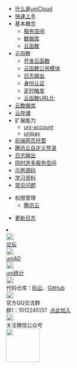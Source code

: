 * [什么是uniCloud](uniCloud/README.md)
* [快速上手](uniCloud/quickstart.md)
* 基本概念
  * [服务空间](uniCloud/concepts/space.md)
  * [数据库](uniCloud/concepts/database.md)
  * [云函数](uniCloud/concepts/cloudfunction.md)
* 云函数
  * [开发云函数](uniCloud/cf-functions.md)
  * [云函数公共模块](uniCloud/cf-common.md)
  * [日志输出](uniCloud/cf-logger.md)
  * [身份认证](uniCloud/cf-authentication.md)
  * [定时触发](uniCloud/trigger.md)
  * [云函数URL化](uniCloud/http.md)
* [云数据库](uniCloud/cf-database.md)
* [云存储](uniCloud/storage.md)
* 扩展能力
  * [uni-account](uniCloud/uni-account.md)
  * [unipay](uniCloud/unipay.md)
* [前端网页托管](uniCloud/hosting.md)
* [腾讯云自定义登录](uniCloud/authentication.md)
* [日志输出](uniCloud/cf-logger.md)
* [同时连多服务空间](uniCloud/init.md)
* [示例源码](uniCloud/resource.md)
* [学习资料](uniCloud/learning.md)
* [常见问题](uniCloud/faq.md)
<!--  * [云存储](uniCloud/cf-storage.md) -->
* 权限管理
  * [腾讯云](uniCloud/policy-tcb.md)
<!-- * [阿里云](uniCloud/policy-ali.md) -->
* [更新日志](uniCloud/release.md)
<li></li>
<div class="contact-box">
 <!-- <a href="//dcloud.io/ncp.html" target="_blank" class="contact-item" style="margin-top:5px;">
    <img style="margin:0;width:100%;" src="//img.cdn.aliyun.dcloud.net.cn/uni-app/uniCloud/xinguanlogo.png"/>
  </a> -->
  <a href="//ask.dcloud.net.cn/explore/" target="_blank" class="contact-item">
  	<img src="//img-cdn-qiniu.dcloud.net.cn/uniapp/doc/d@2x.png" width="20" height="20"/>
  	<div class="contact-smg">
  		<div>论坛</div>
  	</div>
  </a>
  <a href="https://uniad.dcloud.net.cn" target="_blank" class="contact-item">
    <img src="//img.cdn.aliyun.dcloud.net.cn/uni-app/uniad-520.png" width="20" height="20"/>
    <div class="contact-smg">
      <div>uniAD</div>
    </div>
  </a>
  <a href="https://tongji.dcloud.net.cn/" target="_blank" class="contact-item">
    <img src="//img-cdn-qiniu.dcloud.net.cn/uniapp/doc/uni-tongji-icon.png" width="20" height="20"/>
    <div class="contact-smg">
      <div>uni统计</div>
    </div>
  </a>
	<div class="contact-item">
		<img src="//img-cdn-qiniu.dcloud.net.cn/uniapp/doc/git-1.png" width="20" height="20"/>
		<div class="contact-smg">
			<div>
	      代码仓库：<a href="https://gitee.com/dcloud/uni-app" target="_blank">码云</a>、<a href="http://github.com/dcloudio/uni-app" target="_blank">GitHub</a>
	    </div>
		</div>
	</div>
	<div class="contact-item">
	  <img src="//img-cdn-qiniu.dcloud.net.cn/uniapp/doc/qq@2x.png" width="20" height="20"/>
	  <div class="contact-smg">
	  <div>官方QQ交流群</div>
	  <div>群1：1012245137 &nbsp;<a target="_blank" href="//shang.qq.com/wpa/qunwpa?idkey=36ff837111d79a4e90e5fcd6185ec684be4fc276eb57259e08339512709d39fe">点此加入</a></div>
	  </div>
	</div>
  <div class="contact-item">
  	<img src="//img-cdn-qiniu.dcloud.net.cn/uniapp/doc/weixin@2x.png" width="20" height="20"/>
  	<div class="contact-smg">
  		<div>关注微信公众号</div>
  		<img src="https://img-cdn-qiniu.dcloud.net.cn/uniapp/doc/weixin.jpg" width="90" height="90"/>
  	</div>
  </div>
</div>
